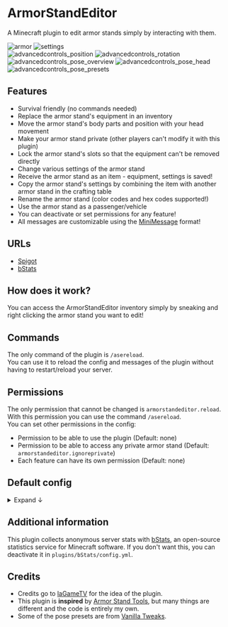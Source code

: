 # ArmorStandEditor
A Minecraft plugin to edit armor stands simply by interacting with them.

![armor](https://user-images.githubusercontent.com/49787110/224565054-4ff3f2d8-c782-4e4e-8101-d863e2f641a2.png)
![settings](https://user-images.githubusercontent.com/49787110/224565057-3a5cba3a-95ea-4aac-8069-4b45e3c78fa0.png)  
![advancedcontrols_position](https://user-images.githubusercontent.com/49787110/224565063-b0328b6a-2a52-437e-ac9c-b5932a468c3e.png)
![advancedcontrols_rotation](https://user-images.githubusercontent.com/49787110/224565068-404c35bd-b133-4e51-974b-25a1efaf58a4.png)  
![advancedcontrols_pose_overview](https://user-images.githubusercontent.com/49787110/224565077-5c1dabcf-2fb3-40ad-b4d2-675cfe1fa474.png)
![advancedcontrols_pose_head](https://user-images.githubusercontent.com/49787110/224565076-55dee826-2c77-4f0b-a0d2-1d05c729a639.png)
![advancedcontrols_pose_presets](https://user-images.githubusercontent.com/49787110/224565080-58339510-45e6-4324-9e35-27e07aaedf99.png)


## Features

- Survival friendly (no commands needed)
- Replace the armor stand's equipment in an inventory
- Move the armor stand's body parts and position with your head movement
- Make your armor stand private (other players can't modify it with this plugin)
- Lock the armor stand's slots so that the equipment can't be removed directly
- Change various settings of the armor stand
- Receive the armor stand as an item - equipment, settings is saved!
- Copy the armor stand's settings by combining the item with another armor stand in the crafting table
- Rename the armor stand (color codes and hex codes supported!)
- Use the armor stand as a passenger/vehicle
- You can deactivate or set permissions for any feature!
- All messages are customizable using the [MiniMessage](https://docs.advntr.dev/minimessage/format.html) format!

## URLs

- [Spigot](https://www.spigotmc.org/resources/armorstandeditor.108120/)
- [bStats](https://bstats.org/plugin/bukkit/Armor%20Stand%20Editor/17771)

## How does it work?

You can access the ArmorStandEditor inventory simply by sneaking and right clicking the armor stand you want to edit!

## Commands

The only command of the plugin is `/asereload`.  
You can use it to reload the config and messages of the plugin without having to restart/reload your server.

## Permissions

The only permission that cannot be changed is `armorstandeditor.reload`. With this permission you can use the command `/asereload`.  
You can set other permissions in the config:
- Permission to be able to use the plugin (Default: none)
- Permission to be able to access any private armor stand (Default: `armorstandeditor.ignoreprivate`)
- Each feature can have its own permission (Default: none)

## Default config
<details>
<summary>Expand ↓</summary>

```yaml
# ArmorStandEditor version 1.6.1
# Github: https://github.com/Rapha149/ArmorStandEditor
# Spigot: https://www.spigotmc.org/resources/armorstandeditor.108120/

# Whether to check for updates on enabling.
checkForUpdates: true

# The advancement to grant the player when he first accesses an armor stand. Set to "null" to disable.
advancement: null

permissions:
  # The permission that is needed to interact with armor stands and open the menu.
  # Set to "null" to disable the permission and allow everybody to use the plugin.
  general: null

  # With this permission, players can open private armor stands even if they wouldn't have access to them.
  # You can set this permission to "null" to disable it, but it's not recommended as private armor stands would be available to everyone.
  ignorePrivate: armorstandeditor.ignoreprivate

# The item that is displayed when a feature is disabled.
# Set to "null" to show the actual item of the feature even though it's disabled.
deactivatedItem: minecraft:gray_dye

# A cooldown for opening the armor page of the gui. The cooldown is applied per armor stand.
# It's applied when the gui is opened by right-clicking the armor stand, as well as when switching to the armor page within the gui, e.g. from the settings page.
# It is not recommended to disable the cooldown because, when players repeatedly open and close the armor page in quick succession, the equipped items could disappear.
armorPageCooldown:
  # The duration of the cooldown in Minecraft ticks (20 ticks = 1 second).
  # Set to 0 to disable the cooldown.
  ticks: 30

  # Whether or not the message specified in messages.yml should be sent to players when they try to open the armor page while the cooldown is still active.
  message: true

# A list of features. You can enable/disable each feature or set a permission to use a certain feature.
# If you want a feature to be enabled and everybody to be able to use it, set the permission to "null".
features:
  # Replacing the armor stand's equipment (armor and hand items) in the ASE inventory.
  replaceEquipment:
    # Whether or not to replace the armor and hand items of the armor stand with the disabled item when this feature is disabled.
    useDeactivatedItem: false

    # Whether or not to clear the armor stand's equipment when the gui is opened. This will prevent duplication bugs that players can cause using mods.
    # If you're running a small server with friends, you can choose to disable this option if you don't want the equipment to vanish every time you open the gui.
    # However, if you're running a server with a few more players, it is recommended to leave this option enabled.
    clearItemsOnOpen: true
    enabled: true
    permission: null

  # Moving the armor stand's body parts.
  moveBodyParts:
    enabled: true
    permission: null

  # Moving the armor stand's position.
  movePosition:
    # The maximum distance the player can move an armor stand away from himself.
    # This option only affects the movement controlled by the buttons in the gui, not the movement controlled by going somewhere / looking around.
    # This limit exists to prevent players from unloading armor stands by moving them far away and then duplicating items.
    # You can set increase it or set it to 0 to allow an infinite distance, but this is not recommended.
    maxDistance: 100
    enabled: true
    permission: null

  # Changing the armor stand's rotation.
  rotate:
    enabled: true
    permission: null

  # Using advanced controls to change position, rotation and pose.
  # They can be individually enabled/disabled via the options above.
  advancedControls:
    enabled: true
    permission: null

  # Making your armor stand private so that only you can open its ASE inventory.
  privateArmorstand:
    # Whether or not armor stands should become private when first accessed.
    autoPrivate: false
    enabled: true
    permission: null

  # Locking the equipment slots of your armor stand so that players can't take items directly.
  disabledSlots:
    enabled: true
    permission: null

  # Making your armor stand invisible.
  invisibility:
    enabled: true
    permission: null

  # Making your armor stand invulnerable.
  invulnerability:
    enabled: true
    permission: null

  # Making your armor stand's arms visible.
  showArms:
    enabled: true
    permission: null

  # Making your armor stand not affected by gravity.
  gravity:
    enabled: true
    permission: null

  # Making your armor stand's base plate invisible.
  basePlate:
    enabled: true
    permission: null

  # Making your armor stand small.
  small:
    enabled: true
    permission: null

  # Making your armor stand glow.
  glowing:
    enabled: true
    permission: null

  movable:
    enabled: true
    permission: null

  # Making your armor stand seeming to be on fire.
  fire:
    enabled: true
    permission: null

  # Set your armor stand as a passenger on a vehicle.
  passenger:
    # Whether or not players can be selected as vehicles.
    players: false
    enabled: true
    permission: null

  # Set another entity as a passenger on your armor stand.
  vehicle:
    # Whether or not players can be selected as passengers.
    players: false
    enabled: true
    permission: null

  # Renaming your armor stand.
  rename:
    enabled: true
    permission: null

  # Receiving your armor stand as an item.
  giveItem:
    # The item lore of the received item. Set to null to disable.
    # Colors can be used with the MiniMessage format.
    itemLore: null

    # The item name of the received item. Set to null to default to the armor stand's name.
    # Colors can be used with the MiniMessage format.
    itemName: null
    enabled: true
    permission: null

  # Copying your armor stand settings by combining a modified armor stand item with a normal armor stand item in the crafting table.
  # This behavior is similar to the copying behavior of written books.
  copy:
    enabled: true
    permission: null

# Here you can define presets which are shown on the Pose page of the Advanced Controls.
# Maximum of 15 presets.
presets:

- bodyParts:

    head:
      x: 0.0
      y: 0.0
      z: 0.0

    right_arm:
      x: -15.0
      y: 0.0
      z: 10.0

    left_leg:
      x: -1.0
      y: 0.0
      z: -1.0

    left_arm:
      x: -10.0
      y: 0.0
      z: -10.0

    right_leg:
      x: 1.0
      y: 0.0
      z: 1.0

    body:
      x: 0.0
      y: 0.0
      z: 0.0
  name: Default

- bodyParts:

    head:
      x: 0.0
      y: 0.0
      z: 0.0

    right_arm:
      x: 0.0
      y: 0.0
      z: 0.0

    left_leg:
      x: 0.0
      y: 0.0
      z: 0.0

    left_arm:
      x: 0.0
      y: 0.0
      z: 0.0

    right_leg:
      x: 0.0
      y: 0.0
      z: 0.0

    body:
      x: 0.0
      y: 0.0
      z: 0.0
  name: 0°

- bodyParts:

    head:
      x: 0.8944604
      y: 9.055486
      z: 0.0

    right_arm:
      x: -90.0
      y: 0.0
      z: 0.0

    left_leg:
      x: 0.0
      y: 0.0
      z: 0.0

    left_arm:
      x: 0.0
      y: 0.0
      z: 0.0

    right_leg:
      x: 0.0
      y: 0.0
      z: 0.0

    body:
      x: 0.0
      y: -2.3101969
      z: 0.0
  name: Item

- bodyParts:

    head:
      x: 2.739634
      y: -5.375096
      z: 0.0

    right_arm:
      x: -15.0
      y: -45.0
      z: 0.0

    left_leg:
      x: 0.0
      y: 0.0
      z: 0.0

    left_arm:
      x: 0.0
      y: 0.0
      z: 0.0

    right_leg:
      x: 0.0
      y: 0.0
      z: 0.0

    body:
      x: 0.0
      y: -0.29615206
      z: 0.0
  name: Block

- bodyParts:

    head:
      x: 5.883482
      y: -19.316841
      z: 0.0

    right_arm:
      x: 20.0
      y: 0.0
      z: 10.0

    left_leg:
      x: 20.0
      y: 0.0
      z: 0.0

    left_arm:
      x: -20.0
      y: 0.0
      z: -10.0

    right_leg:
      x: -20.0
      y: 0.0
      z: 0.0

    body:
      x: 0.0
      y: -1.3423482
      z: 0.0
  name: Walking

- bodyParts:

    head:
      x: 5.747715
      y: 1.8663449
      z: 0.0

    right_arm:
      x: -40.0
      y: 0.0
      z: 10.0

    left_leg:
      x: -40.0
      y: 0.0
      z: 0.0

    left_arm:
      x: 40.0
      y: 0.0
      z: -10.0

    right_leg:
      x: 40.0
      y: 0.0
      z: 0.0

    body:
      x: 0.0
      y: 1.5624547
      z: 0.0
  name: Running

- bodyParts:

    head:
      x: 1.7437577
      y: 19.371622
      z: 0.0

    right_arm:
      x: -90.0
      y: 18.0
      z: 0.0

    left_leg:
      x: 0.0
      y: 0.0
      z: 0.0

    left_arm:
      x: 0.0
      y: 0.0
      z: -10.0

    right_leg:
      x: 0.0
      y: 0.0
      z: 0.0

    body:
      x: 0.0
      y: 2.9660754
      z: 0.0
  name: Pointing

- bodyParts:

    head:
      x: 3.0737185
      y: 6.626904
      z: 0.0

    right_arm:
      x: -124.0
      y: -51.0
      z: -35.0

    left_leg:
      x: 0.0
      y: 4.0
      z: 2.0

    left_arm:
      x: 29.0
      y: 0.0
      z: 25.0

    right_leg:
      x: 0.0
      y: -4.0
      z: -2.0

    body:
      x: 5.0
      y: -2.25304
      z: 0.0
  name: Salute

- bodyParts:

    head:
      x: 1.2775335
      y: -7.32031
      z: 0.0

    right_arm:
      x: -20.0
      y: -20.0
      z: 0.0

    left_leg:
      x: 20.0
      y: 0.0
      z: 0.0

    left_arm:
      x: -50.0
      y: 50.0
      z: 0.0

    right_leg:
      x: -20.0
      y: 0.0
      z: 0.0

    body:
      x: 0.0
      y: -4.3447514
      z: 0.0
  name: Blocking

- bodyParts:

    head:
      x: 3.2998314
      y: -6.680886
      z: 0.0

    right_arm:
      x: -80.0
      y: 20.0
      z: 0.0

    left_leg:
      x: -90.0
      y: -10.0
      z: 0.0

    left_arm:
      x: -80.0
      y: -20.0
      z: 0.0

    right_leg:
      x: -90.0
      y: 10.0
      z: 0.0

    body:
      x: 0.0
      y: 3.2538185
      z: 0.0
  name: Sitting

- bodyParts:

    head:
      x: -83.36189
      y: 3.5046368
      z: 0.0

    right_arm:
      x: -90.0
      y: 10.0
      z: 0.0

    left_leg:
      x: 0.0
      y: 0.0
      z: 0.0

    left_arm:
      x: -90.0
      y: -10.0
      z: 0.0

    right_leg:
      x: 0.0
      y: 0.0
      z: 0.0

    body:
      x: -90.0
      y: -3.1862168
      z: 0.0
  name: Laying

- bodyParts:

    head:
      x: 1.1013848
      y: 38.299202
      z: 0.0

    right_arm:
      x: -22.0
      y: 31.0
      z: 10.0

    left_leg:
      x: -6.0
      y: 0.0
      z: 0.0

    left_arm:
      x: 145.0
      y: 22.0
      z: -49.0

    right_leg:
      x: 6.0
      y: -20.0
      z: 0.0

    body:
      x: 0.0
      y: 12.96918
      z: 0.0
  name: Confused

- bodyParts:

    head:
      x: 47.090084
      y: 3.8555756
      z: 0.0

    right_arm:
      x: 18.0
      y: -14.0
      z: 0.0

    left_leg:
      x: -4.0
      y: -6.0
      z: -2.0

    left_arm:
      x: -72.0
      y: 24.0
      z: 47.0

    right_leg:
      x: 25.0
      y: -2.0
      z: 0.0

    body:
      x: 10.0
      y: -1.2397861
      z: 0.0
  name: Facepalm

- bodyParts:

    head:
      x: 7.1271815
      y: 3.9160357
      z: 0.0

    right_arm:
      x: 30.0
      y: 22.0
      z: -20.0

    left_leg:
      x: 0.0
      y: 0.0
      z: -5.0

    left_arm:
      x: 30.0
      y: -20.0
      z: 21.0

    right_leg:
      x: 0.0
      y: 0.0
      z: 5.0

    body:
      x: 4.0
      y: 3.4252434
      z: 0.0
  name: Formal

- bodyParts:

    head:
      x: 67.50782
      y: 2.741272
      z: 0.0

    right_arm:
      x: -5.0
      y: 0.0
      z: 5.0

    left_leg:
      x: -5.0
      y: 16.0
      z: -5.0

    left_arm:
      x: -5.0
      y: 0.0
      z: -5.0

    right_leg:
      x: -5.0
      y: -10.0
      z: 5.0

    body:
      x: 10.0
      y: 3.969596
      z: 0.0
  name: Sad
```
</details>

## Additional information

This plugin collects anonymous server stats with [bStats](https://bstats.org), an open-source statistics service for Minecraft software. If you don't want this, you can deactivate it in `plugins/bStats/config.yml`.

## Credits

- Credits go to [laGameTV](https://lagametv.de/) for the idea of the plugin.
- This plugin is **inspired** by [Armor Stand Tools](https://www.spigotmc.org/resources/armor-stand-tools.2237/), but many things are different and the code is entirely my own.
- Some of the pose presets are from [Vanilla Tweaks](https://vanillatweaks.net/).
